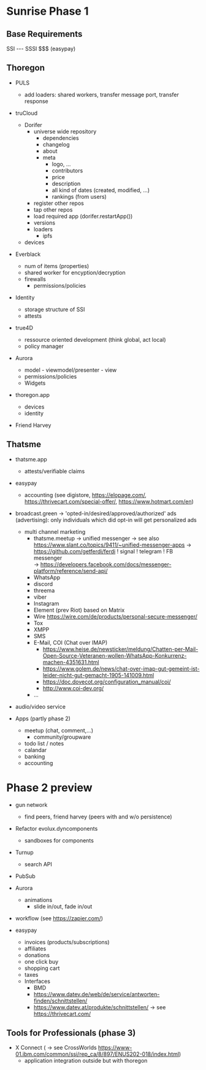 Sunrise Phase 1
===============

## Base Requirements

 SSI  ---  SSSI
      $$$ (easypay)

## Thoregon

- PULS
    - add loaders: shared workers, transfer message port, transfer response

- truCloud
    - Dorifer
        - universe wide repository
            - dependencies
            - changelog
            - about
            - meta
                - logo, ...
                - contributors
                - price
                - description
                - all kind of dates (created, modified, ...)
                - rankings (from users)
        - register other repos
        - tap other repos
        - load required app (dorifer.restartApp())
        - versions
        - loaders
            - ipfs
    - devices
    
- Everblack
    - num of items (properties)
    - shared worker for encyption/decryption
    - firewalls
        - permissions/policies
    
- Identity
    - storage structure of SSI
    - attests
    
- true4D
    - ressource oriented development (think global, act local)
    - policy manager

- Aurora
    - model - viewmodel/presenter - view 
    - permissions/policies
    - Widgets

- thoregon.app
    - devices
    - identity

- Friend Harvey

## Thatsme

- thatsme.app
    - attests/verifiable claims

- easypay
    - accounting (see digistore, https://elopage.com/, https://thrivecart.com/special-offer/, https://www.hotmart.com/en)

- broadcast.green   ->  'opted-in/desired/approved/authorized' ads (advertising): only individuals which did opt-in will get personalized ads
    - multi channel marketing
        - thatsme.meetup -> unified messenger
            -> see also  https://www.slant.co/topics/9411/~unified-messenger-apps
                -> https://github.com/getferdi/ferdi
        ! signal
        ! telegram
        ! FB messenger  
            -> https://developers.facebook.com/docs/messenger-platform/reference/send-api/
        - WhatsApp
        - discord
        - threema
        - viber
        - Instagram
        - Element (prev Riot) based on Matrix
        - Wire https://wire.com/de/products/personal-secure-messenger/
        - Tox
        - XMPP
        - SMS
        - E-Mail, COI (Chat over IMAP)
            - https://www.heise.de/newsticker/meldung/Chatten-per-Mail-Open-Source-Veteranen-wollen-WhatsApp-Konkurrenz-machen-4351631.html
            - https://www.golem.de/news/chat-over-imap-gut-gemeint-ist-leider-nicht-gut-gemacht-1905-141009.html
            - https://doc.dovecot.org/configuration_manual/coi/
            - http://www.coi-dev.org/
        - ...

- audio/video service

- Apps (partly phase 2)
    - meetup (chat, comment,...)
        - community/groupware
    - todo list / notes
    - calandar
    - banking
    - accounting


Phase 2 preview
===============

- gun network
    - find peers, friend harvey (peers with and w/o persistence)
- Refactor evolux.dyncomponents
    - sandboxes for components

- Turnup
    - search API

- PubSub
- Aurora
    - animations
        - slide in/out, fade in/out

- workflow (see https://zapier.com/)

- easypay
    - invoices (products/subscriptions)
    - affiliates
    - donations
    - one click buy
    - shopping cart
    - taxes
    - Interfaces
        - BMD
        - https://www.datev.de/web/de/service/antworten-finden/schnittstellen/
        - https://www.datev.at/produkte/schnittstellen/
    -> see https://thrivecart.com/
    
## Tools for Professionals (phase 3)

- X Connect (
    -> see CrossWorlds  https://www-01.ibm.com/common/ssi/rep_ca/8/897/ENUS202-018/index.html)
    - application integration outside but with thoregon
    
  

